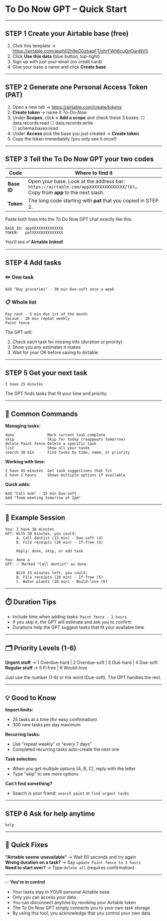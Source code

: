 # To Do Now GPT – Quick Start

---

## STEP 1	Create your Airtable base (free)

1. Click this template → <https://airtable.com/apph0Zh9pD0zbaqFT/shrFWh6cuQnOanNVS>  
2. Click **Use this data** (blue button, top-right)
3. Sign up with just your email (no credit card)
4. Give your base a name and click **Create base**

---

## STEP 2	Generate one Personal Access Token (PAT)

1. Open a new tab → <https://airtable.com/create/tokens>  
2. **Create token** → name it *To-Do-Now*  
3. Under **Scopes**, click **+ Add a scope** and check these 3 boxes:
   ☐ data.records:read
   ☐ data.records:write  
   ☐ schema.bases:read
4. Under **Access** pick the base you just created → **Create token**
5. Copy the token immediately (you only see it once!)

---

## STEP 3	Tell the To Do Now GPT your two codes

| Code        | Where to find it                                             |
| ----------- | ------------------------------------------------------------ |
| **Base ID** | Open your base. Look at the address bar: `https://airtable.com/appXXXXXXXXXXXXXX/tbl…` <br>Copy from **app** to the next slash. |
| **Token**   | The long code starting with **pat** that you copied in STEP 2. |

Paste both lines into the To Do Now GPT chat exactly like this:

```text
BASE_ID: appXXXXXXXXXXXXXX
TOKEN:   patXXXXXXXXXXXXXX
```

You'll see **✅ Airtable linked!**

---

## STEP 4	Add tasks

### ✏️  One task

```
Add "Buy groceries" - 30 min Due-soft once a week
```

### 📋  Whole list

```
Pay rent - 5 min due 1st of the month
Vacuum - 20 min repeat weekly
Paint fence
```

The GPT will:

1. Check each task for missing info (duration or priority)
2. Show you any estimates it makes
3. Wait for your OK before saving to Airtable

---

## STEP 5	Get your next task

```
I have 25 minutes
```

The GPT finds tasks that fit your time and priority.

---

## 📝 Common Commands

**Managing tasks:**

```
done               Mark current task complete
skip               Skip for today (reappears tomorrow)  
delete Paint fence Delete a specific task
list               Show all your tasks
search 30 min      Find tasks by time, name, or priority
```

**Working with time:**

```
I have 45 minutes  Get task suggestions that fit
I have 2 hours     Shows multiple options if available
```

**Quick adds:**

```
Add "Call mom" - 15 min Due-soft
Add "Team meeting tomorrow at 2pm"
```

---

## 🎯 Example Session

```
You: I have 30 minutes
GPT: With 30 minutes, you could:
     A. Call dentist (15 min) - Due-soft (4)
     B. File receipts (20 min) - If-free (5)
     
     Reply: done, skip, or add task

You: done a
GPT: ✅ Marked "Call dentist" as done.
     
     With 15 minutes left, you could:
     B. File receipts (20 min) - If-free (5)
     C. Water plants (10 min) - Would-love (6)
```

---

## ⏱️ Duration Tips

- Include time when adding tasks: `Paint fence - 2 hours`
- If you skip it, the GPT will estimate and ask you to confirm
- Durations help the GPT suggest tasks that fit your available time

---

## 🗂️ Priority Levels (1-6)

**Urgent stuff** → 1 Overdue-hard | 2 Overdue-soft | 3 Due-hard | 4 Due-soft  
**Regular stuff** → 5 If-free | 6 Would-love

Just use the number (1-6) or the word (Due-soft). The GPT handles the rest.

---

## 💡 Good to Know

**Import limits:** 

- 25 tasks at a time (for easy confirmation)
- 300 new tasks per day maximum

**Recurring tasks:**

- Use "repeat weekly" or "every 7 days"
- Completed recurring tasks auto-create the next one

**Task selection:**

- When you get multiple options (A, B, C), reply with the letter
- Type "skip" to see more options

**Can't find something?**

- Search is your friend: `search paint` or `find urgent tasks`

---

## STEP 6	Ask for help anytime

```
help
```

---

## 🔧 Quick Fixes

**"Airtable seems unavailable"** → Wait 60 seconds and try again  
**Wrong duration on a task?** → Say `update Paint fence to 3 hours`  
**Need to start over?** → Type `delete all` (requires confirmation)

---

✅ **You're in control**

- Your tasks stay in YOUR personal Airtable base 
- Only you can access your data
- You can disconnect anytime by revoking your Airtable token
- The To Do Now GPT simply connects you to your own task storage
- By using this tool, you acknowledge that you control your own data
